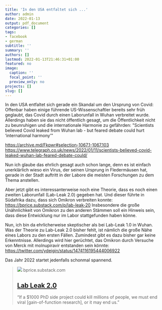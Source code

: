 ```yaml
---
title: 'In den USA entfaltet sich ...'
author: admin
date: 2022-01-13
output: pdf_document
categories: []
tags:
- facebook
- german
subtitle: ''
summary: ''
authors: []
lastmod: 2022-01-13T21:46:31+01:00
featured: no
image:
  caption: ''
  focal_point: ''
  preview_only: no
projects: []
slug: []
---
```

In den USA entfaltet sich gerade ein Skandal um den Ursprung von Covid: Offenbar haben einige führende US-Wissenschaftler bereits sehr früh geglaubt, das Covid durch einen Laborunfall in Wuhan verbreitet wurde. Allerdings haben sie das nicht öffentlich gesagt, um die Öffentlichkeit nicht zu beunruhigen und die internationale Harmonie zu gefährden:  "Scientists believed Covid leaked from Wuhan lab - but feared debate could hurt ‘international harmony’"

https://archive.md/Fkpwr#selection-1067.1-1067.103
https://www.telegraph.co.uk/news/2022/01/11/scientists-believed-covid-leaked-wuhan-lab-feared-debate-could/

Nun ich glaube das ehrlich gesagt auch schon lange, denn es ist einfach unerklärlich wieso ein Virus, der seinen Ursprung in Fledermäusen hat, gerade in der Stadt auftritt in der Labore die meisten Forschungen zu dem Thema anstellen.

Aber jetzt gibt es interessanterweise noch eine Theorie, dass es noch einen zweiten Laborunfall (Lab-Leak 2.0) gegeben hat. Und dieser führte in Südafrika dazu, dass sich Omikron verbreiten konnte: https://bprice.substack.com/p/lab-leak-20
Insbesondere die große Unähnlichkeit von Omikron zu den anderen Stämmen soll ein Hinweis sein, dass diese Entwicklung nur im Labor stattgefunden haben könne. 

Nun, ich bin da ehrlicherweise skeptischer als bei Lab-Leak 1.0 in Wuhan. Was der Theorie zu Lab-Leak 2.0 bisher fehlt, ist nämlich die große Nähe eines Labors zu den ersten Fällen. Zumindest gibt es dazu bisher gar keine Erkenntnisse. Allerdings wird hier gerüchtet, das Omikron durch Versuche von Merck mit molnupiravir entstanden sein könnte: https://twitter.com/ydeigin/status/1474116195444006922

Das Jahr 2022 startet jedenfalls schonmal spannend.
> [![](https://cdn.substack.com/image/fetch/w_1200,c_limit,f_jpg,q_auto:good,fl_progressive:steep/https%3A%2F%2Fbucketeer-e05bbc84-baa3-437e-9518-adb32be77984.s3.amazonaws.com%2Fpublic%2Fimages%2F375f9b27-0a49-4af0-a42b-2de4225bcfe1_1923x1285.jpeg)](https://bprice.substack.com/p/lab-leak-20)
> bprice.substack.com
> ## [Lab Leak 2.0](https://bprice.substack.com/p/lab-leak-20)
>
>“If a $1000 PhD side project could kill millions of people, we must end viral [gain-of-function research], or it may end us.”

